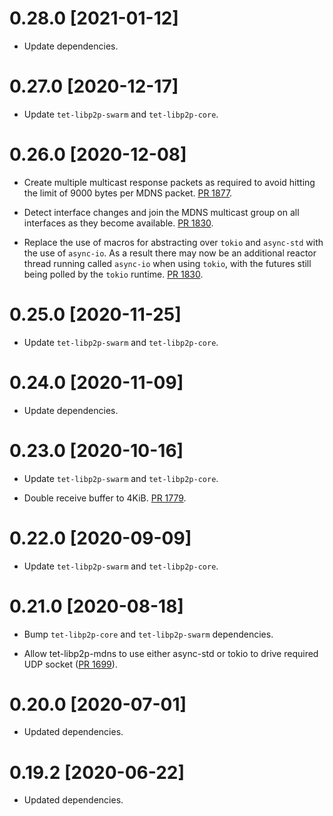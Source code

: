 # 0.28.0 [2021-01-12]

- Update dependencies.

# 0.27.0 [2020-12-17]

- Update `tet-libp2p-swarm` and `tet-libp2p-core`.

# 0.26.0 [2020-12-08]

- Create multiple multicast response packets as required to avoid
  hitting the limit of 9000 bytes per MDNS packet.
  [PR 1877](https://github.com/tetcoin/tet-libp2p/pull/1877).

- Detect interface changes and join the MDNS multicast
  group on all interfaces as they become available.
  [PR 1830](https://github.com/tetcoin/tet-libp2p/pull/1830).

- Replace the use of macros for abstracting over `tokio`
  and `async-std` with the use of `async-io`. As a result
  there may now be an additional reactor thread running
  called `async-io` when using `tokio`, with the futures
  still being polled by the `tokio` runtime.
  [PR 1830](https://github.com/tetcoin/tet-libp2p/pull/1830).

# 0.25.0 [2020-11-25]

- Update `tet-libp2p-swarm` and `tet-libp2p-core`.

# 0.24.0 [2020-11-09]

- Update dependencies.

# 0.23.0 [2020-10-16]

- Update `tet-libp2p-swarm` and `tet-libp2p-core`.

- Double receive buffer to 4KiB. [PR 1779](https://github.com/tetcoin/tet-libp2p/pull/1779/files).

# 0.22.0 [2020-09-09]

- Update `tet-libp2p-swarm` and `tet-libp2p-core`.

# 0.21.0 [2020-08-18]

- Bump `tet-libp2p-core` and `tet-libp2p-swarm` dependencies.

- Allow tet-libp2p-mdns to use either async-std or tokio to drive required UDP
  socket ([PR 1699](https://github.com/tetcoin/tet-libp2p/pull/1699)).

# 0.20.0 [2020-07-01]

- Updated dependencies.

# 0.19.2 [2020-06-22]

- Updated dependencies.
